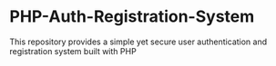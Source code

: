 # PHP-Auth-Registration-System
This repository provides a simple yet secure user authentication and registration system built with PHP

